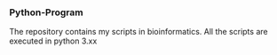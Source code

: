 ### Python-Program
The repository contains my scripts in bioinformatics.
All the scripts are executed in python 3.xx

